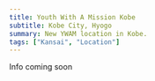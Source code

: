 ```yaml
---
title: Youth With A Mission Kobe
subtitle: Kobe City, Hyogo
summary: New YWAM location in Kobe.
tags: ["Kansai", "Location"]
---
```


Info coming soon
